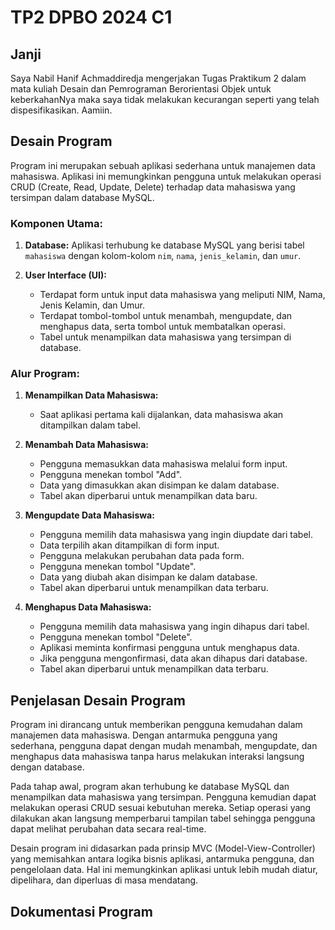 # TP2 DPBO 2024 C1

## Janji
Saya Nabil Hanif Achmaddiredja mengerjakan Tugas Praktikum 2 dalam mata kuliah
Desain dan Pemrograman Berorientasi Objek untuk keberkahanNya maka saya tidak melakukan kecurangan
seperti yang telah dispesifikasikan. Aamiin.

## Desain Program
Program ini merupakan sebuah aplikasi sederhana untuk manajemen data mahasiswa. Aplikasi ini memungkinkan pengguna untuk melakukan operasi CRUD (Create, Read, Update, Delete) terhadap data mahasiswa yang tersimpan dalam database MySQL.

### Komponen Utama:
1. **Database:** Aplikasi terhubung ke database MySQL yang berisi tabel `mahasiswa` dengan kolom-kolom `nim`, `nama`, `jenis_kelamin`, dan `umur`.

2. **User Interface (UI):** 
   - Terdapat form untuk input data mahasiswa yang meliputi NIM, Nama, Jenis Kelamin, dan Umur.
   - Terdapat tombol-tombol untuk menambah, mengupdate, dan menghapus data, serta tombol untuk membatalkan operasi.
   - Tabel untuk menampilkan data mahasiswa yang tersimpan di database.

### Alur Program:
1. **Menampilkan Data Mahasiswa:**
   - Saat aplikasi pertama kali dijalankan, data mahasiswa akan ditampilkan dalam tabel.

2. **Menambah Data Mahasiswa:**
   - Pengguna memasukkan data mahasiswa melalui form input.
   - Pengguna menekan tombol "Add".
   - Data yang dimasukkan akan disimpan ke dalam database.
   - Tabel akan diperbarui untuk menampilkan data baru.
   
3. **Mengupdate Data Mahasiswa:**
   - Pengguna memilih data mahasiswa yang ingin diupdate dari tabel.
   - Data terpilih akan ditampilkan di form input.
   - Pengguna melakukan perubahan data pada form.
   - Pengguna menekan tombol "Update".
   - Data yang diubah akan disimpan ke dalam database.
   - Tabel akan diperbarui untuk menampilkan data terbaru.
   
4. **Menghapus Data Mahasiswa:**
   - Pengguna memilih data mahasiswa yang ingin dihapus dari tabel.
   - Pengguna menekan tombol "Delete".
   - Aplikasi meminta konfirmasi pengguna untuk menghapus data.
   - Jika pengguna mengonfirmasi, data akan dihapus dari database.
   - Tabel akan diperbarui untuk menampilkan data terbaru.

## Penjelasan Desain Program
Program ini dirancang untuk memberikan pengguna kemudahan dalam manajemen data mahasiswa. Dengan antarmuka pengguna yang sederhana, pengguna dapat dengan mudah menambah, mengupdate, dan menghapus data mahasiswa tanpa harus melakukan interaksi langsung dengan database.

Pada tahap awal, program akan terhubung ke database MySQL dan menampilkan data mahasiswa yang tersimpan. Pengguna kemudian dapat melakukan operasi CRUD sesuai kebutuhan mereka. Setiap operasi yang dilakukan akan langsung memperbarui tampilan tabel sehingga pengguna dapat melihat perubahan data secara real-time.

Desain program ini didasarkan pada prinsip MVC (Model-View-Controller) yang memisahkan antara logika bisnis aplikasi, antarmuka pengguna, dan pengelolaan data. Hal ini memungkinkan aplikasi untuk lebih mudah diatur, dipelihara, dan diperluas di masa mendatang.

## Dokumentasi Program 

